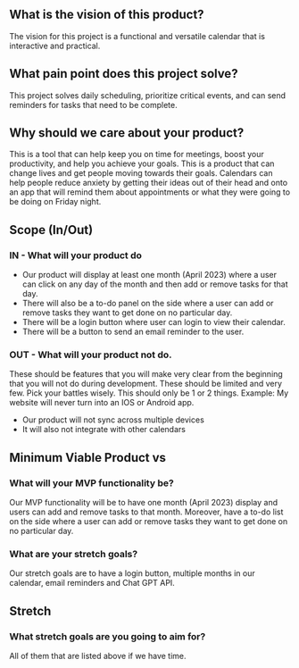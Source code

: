 ## What is the vision of this product?

The vision for this project is a functional and versatile calendar that is interactive and practical.

## What pain point does this project solve?

This project solves daily scheduling, prioritize critical events, and can send reminders for tasks that need to be complete.

## Why should we care about your product?

This is a tool that can help keep you on time for meetings, boost your productivity, and help you achieve your goals. This is a product that can change lives and get people moving towards their goals. Calendars can help people reduce anxiety by getting their ideas out of their head and onto an app that will remind them about appointments or what they were going to be doing on Friday night.

## Scope (In/Out)

### IN - What will your product do

- Our product will display at least one month (April 2023) where a user can click on any day of the month and then add or remove tasks for that day. 
- There will also be a to-do panel on the side where a user can add or remove tasks they want to get done on no particular day. 
- There will be a login button where user can login to view their calendar.
- There will be a button to send an email reminder to the user.


### OUT - What will your product not do.
These should be features that you will make very clear from the beginning that you will not do during development. These should be limited and very few. Pick your battles wisely. This should only be 1 or 2 things. Example: My website will never turn into an IOS or Android app.

- Our product will not sync across multiple devices
- It will also not integrate with other calendars

## Minimum Viable Product vs

### What will your MVP functionality be?

Our MVP functionality will be to have one month (April 2023) display and users can add and remove tasks to that month. Moreover, have a to-do list on the side where a user can add or remove tasks they want to get done on no particular day.

### What are your stretch goals?

Our stretch goals are to have a login button, multiple months in our calendar, email reminders and Chat GPT API.

## Stretch

### What stretch goals are you going to aim for?

All of them that are listed above if we have time.
